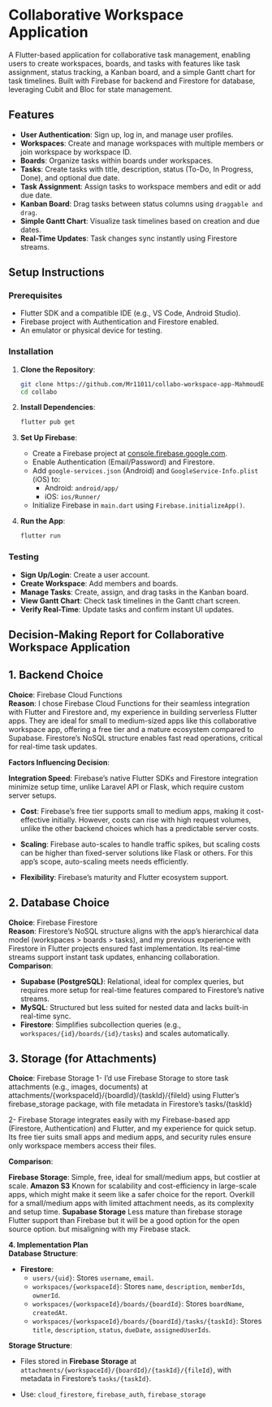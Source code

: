 # Collaborative Workspace Application

A Flutter-based application for collaborative task management, enabling users to create workspaces, boards, and tasks with features like task assignment, status tracking, a Kanban board, and a simple Gantt chart for task timelines. Built with Firebase for backend and Firestore for database, leveraging Cubit and Bloc for state management.

## Features
- **User Authentication**: Sign up, log in, and manage user profiles.
- **Workspaces**: Create and manage workspaces with multiple members or join workspace by workspace ID.
- **Boards**: Organize tasks within boards under workspaces.
- **Tasks**: Create tasks with title, description, status (To-Do, In Progress, Done), and optional due date.
- **Task Assignment**: Assign tasks to workspace members and edit or add due date.
- **Kanban Board**: Drag tasks between status columns using `draggable and drag`.
- **Simple Gantt Chart**: Visualize task timelines based on creation and due dates.
- **Real-Time Updates**: Task changes sync instantly using Firestore streams.

## Setup Instructions

### Prerequisites
- Flutter SDK and a compatible IDE (e.g., VS Code, Android Studio).
- Firebase project with Authentication and Firestore enabled.
- An emulator or physical device for testing.

### Installation
1. **Clone the Repository**:
   ```bash
   git clone https://github.com/Mr11011/collabo-workspace-app-MahmoudElrouby.git
   cd collabo
   ```

2. **Install Dependencies**:
   ```bash
   flutter pub get
   ```


3. **Set Up Firebase**:
   - Create a Firebase project at [console.firebase.google.com](https://console.firebase.google.com).
   - Enable Authentication (Email/Password) and Firestore.
   - Add `google-services.json` (Android) and `GoogleService-Info.plist` (iOS) to:
     - Android: `android/app/`
     - iOS: `ios/Runner/`
   - Initialize Firebase in `main.dart` using `Firebase.initializeApp()`.

4. **Run the App**:
   ```bash
   flutter run
   ```

### Testing
- **Sign Up/Login**: Create a user account.
- **Create Workspace**: Add members and boards.
- **Manage Tasks**: Create, assign, and drag tasks in the Kanban board.
- **View Gantt Chart**: Check task timelines in the Gantt chart screen.
- **Verify Real-Time**: Update tasks and confirm instant UI updates.




## Decision-Making Report for Collaborative Workspace Application

## 1. Backend Choice
**Choice**: Firebase Cloud Functions  
**Reason**: I chose Firebase Cloud Functions for their seamless integration with Flutter and Firestore and, my experience in building serverless Flutter apps. They are ideal for small to medium-sized apps like this collaborative workspace app, offering a free tier and a mature ecosystem compared to Supabase. Firestore’s NoSQL structure enables fast read operations, critical for real-time task updates.

**Factors Influencing Decision**: 
 
**Integration Speed**: Firebase’s native Flutter SDKs and Firestore integration minimize setup time, unlike Laravel API or Flask, which require custom server setups.
  
- **Cost**: Firebase’s free tier supports small to medium apps, making it cost-effective initially. However, costs can rise with high request volumes, unlike the other backend choices which has a predictable server costs.

- **Scaling**: Firebase auto-scales to handle traffic spikes, but scaling costs can be higher than fixed-server solutions like Flask or others. For this app’s scope, auto-scaling meets needs efficiently.  

- **Flexibility**: Firebase’s maturity and Flutter ecosystem support.

## 2. Database Choice
**Choice**: Firebase Firestore  
**Reason**: Firestore’s NoSQL structure aligns with the app’s hierarchical data model (workspaces > boards > tasks), and my previous experience with Firestore in Flutter projects ensured fast implementation. Its real-time streams support instant task updates, enhancing collaboration.  
**Comparison**:  
- **Supabase (PostgreSQL)**: Relational, ideal for complex queries, but requires more setup for real-time features compared to Firestore’s native streams.  
- **MySQL**: Structured but less suited for nested data and lacks built-in real-time sync.  
- **Firestore**: Simplifies subcollection queries (e.g., `workspaces/{id}/boards/{id}/tasks`) and scales automatically.   


## 3. Storage (for Attachments)
**Choice**: Firebase Storage
1- I’d use Firebase Storage to store task attachments (e.g., images, documents) at attachments/{workspaceId}/{boardId}/{taskId}/{fileId} using Flutter’s firebase_storage package, with file metadata in Firestore’s tasks/{taskId}

2- Firebase Storage integrates easily with my Firebase-based app (Firestore, Authentication) and Flutter, and my experience for quick setup. Its free tier suits small apps and medium apps, and security rules ensure only workspace members access their files.


**Comparison**:

**Firebase Storage**: Simple, free, ideal for small/medium apps, but costlier at scale.
**Amazon S3** Known for scalability and cost-efficiency in large-scale apps, which might make it seem like a safer choice for the report. Overkill for a small/medium apps with limited attachment needs, as its complexity and setup time.
**Supabase Storage** Less mature than firebase storage Flutter support than Firebase but it will be a good option for the open source option. but misaligning with my Firebase stack.


**4. Implementation Plan**  
**Database Structure**:  
- **Firestore**:  
  - `users/{uid}`: Stores `username`, `email`.  
  - `workspaces/{workspaceId}`: Stores `name`, `description`, `memberIds`, `ownerId`.  
  - `workspaces/{workspaceId}/boards/{boardId}`: Stores `boardName`, `createdAt`.  
  - `workspaces/{workspaceId}/boards/{boardId}/tasks/{taskId}`: Stores `title`, `description`, `status`, `dueDate`, `assignedUserIds`.  

**Storage Structure**:  
- Files stored in **Firebase Storage** at `attachments/{workspaceId}/{boardId}/{taskId}/{fileId}`, with metadata in Firestore’s `tasks/{taskId}`.  

- Use: `cloud_firestore`, `firebase_auth`, `firebase_storage`  
  






